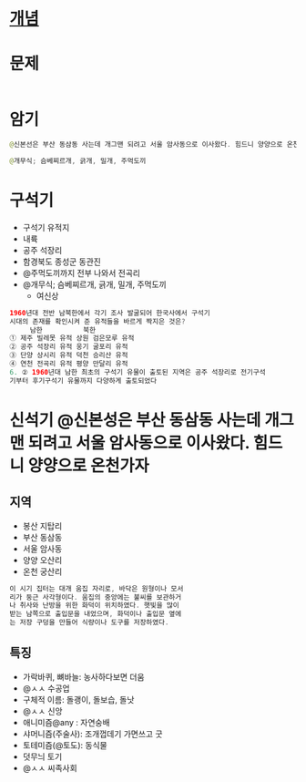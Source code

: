# [개념](https://parksunny.tistory.com/15?category=860754)

# 문제
```java

```

# 암기
```java
@신본선은 부산 동삼동 사는데 개그맨 되려고 서울 암사동으로 이사왔다. 힘드니 양양으로 온천가자 

@개무식; 슴베찌르개, 긁개, 밀개, 주먹도끼
```


# 구석기
* 구석기 유적지
 * 내륙
 * 공주 석장리
 * 함경북도 종성군 동관진
 * @주먹도끼까지 전부 나와서 전곡리
* @개무식; 슴베찌르개, 긁개, 밀개, 주먹도끼
  * 여신상

```java
1960년대 전반 남북한에서 각기 조사 발굴되어 한국사에서 구석기 
시대의 존재를 확인시켜 준 유적들을 바르게 짝지은 것은?
     남한          북한 
① 제주 빌레못 유적 상원 검은모루 유적
② 공주 석장리 유적 웅기 굴포리 유적
③ 단양 상시리 유적 덕천 승리산 유적
④ 연천 전곡리 유적 평양 만달리 유적
6. ② 1960년대 남한 최초의 구석기 유물이 출토된 지역은 공주 석장리로 전기구석
기부터 후기구석기 유물까지 다양하게 출토되었다

```

# 신석기  @신본성은 부산 동삼동 사는데 개그맨 되려고 서울 암사동으로 이사왔다. 힘드니 양양으로 온천가자 
## 지역
* 봉산 지탑리
* 부산 동삼동
* 서울 암사동
* 양양 오산리
* 온천 궁산리

```java
이 시기 집터는 대개 움집 자리로, 바닥은 원형이나 모서
리가 둥근 사각형이다. 움집의 중앙에는 불씨를 보관하거
나 취사와 난방을 위한 화덕이 위치하였다. 햇빛을 많이 
받는 남쪽으로 출입문을 내었으며, 화덕이나 출입문 옆에
는 저장 구덩을 만들어 식량이나 도구를 저장하였다.

```

## 특징
* 가락바퀴, 뼈바늘: 농사하다보면 더움
 * @ㅅㅅ 수공업
* 구체적 이름: 돌괭이, 돌보습, 돌낫
* @ㅅㅅ 신앙
 * 애니미즘@any : 자연숭배  
 * 샤머니즘(주술사): 조개껍데기 가면쓰고 굿
 * 토테미즘(@토도): 동식물
* 덧무늬 토기
* @ㅅㅅ 씨족사회
